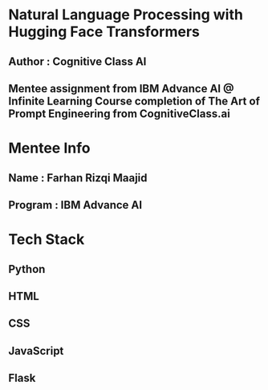 # Natural Language Processing with Hugging Face Transformers
## Author : Cognitive Class AI
## Mentee assignment from IBM Advance AI @ Infinite Learning Course completion of The Art of Prompt Engineering from CognitiveClass.ai

# Mentee Info
## Name : Farhan Rizqi Maajid
## Program : IBM Advance AI

# Tech Stack
## Python
## HTML
## CSS
## JavaScript
## Flask
